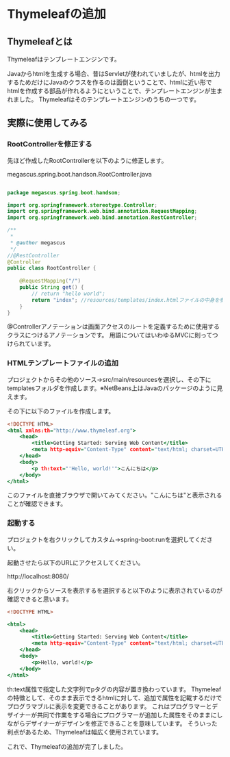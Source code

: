 # Thymeleafの追加

## Thymeleafとは

Thymeleafはテンプレートエンジンです。

Javaからhtmlを生成する場合、昔はServletが使われていましたが、htmlを出力するためだけにJavaのクラスを作るのは面倒ということで、htmlに近い形でhtmlを作成する部品が作れるようにということで、テンプレートエンジンが生まれました。
Thymeleafはそのテンプレートエンジンのうちの一つです。

## 実際に使用してみる

### RootControllerを修正する

先ほど作成したRootControllerを以下のように修正します。


megascus.spring.boot.handson.RootController.java

```java:RootController.java

package megascus.spring.boot.handson;

import org.springframework.stereotype.Controller;
import org.springframework.web.bind.annotation.RequestMapping;
import org.springframework.web.bind.annotation.RestController;

/**
 *
 * @author megascus
 */
//@RestController
@Controller
public class RootController {
    
    @RequestMapping("/")
    public String get() {
        // return "hello world";
        return "index"; //resources/templates/index.htmlファイルの中身を参照しに行く
    }
}

```

@Controllerアノテーションは画面アクセスのルートを定義するために使用するクラスにつけるアノテーションです。
用語についてはいわゆるMVCに則ってつけられています。

### HTMLテンプレートファイルの追加

プロジェクトからその他のソース→src/main/resourcesを選択し、その下にtemplatesフォルダを作成します。※NetBeans上はJavaのパッケージのように見えます。

その下に以下のファイルを作成します。

```html:index.html
<!DOCTYPE HTML>
<html xmlns:th="http://www.thymeleaf.org">
    <head>
        <title>Getting Started: Serving Web Content</title>
        <meta http-equiv="Content-Type" content="text/html; charset=UTF-8" />
    </head>
    <body>
        <p th:text="'Hello, world!'">こんにちは</p>
    </body>
</html>
```

このファイルを直接ブラウザで開いてみてください。"こんにちは"と表示されることが確認できます。

### 起動する

プロジェクトを右クリックしてカスタム→spring-boot:runを選択してください。

起動させたら以下のURLにアクセスしてください。

http://localhost:8080/

右クリックからソースを表示するを選択すると以下のように表示されているのが確認できると思います。


```html:index.html
<!DOCTYPE HTML>

<html>
    <head>
        <title>Getting Started: Serving Web Content</title>
        <meta http-equiv="Content-Type" content="text/html; charset=UTF-8" />
    </head>
    <body>
        <p>Hello, world!</p>
    </body>
</html>
```

th:text属性で指定した文字列でpタグの内容が置き換わっています。
Thymeleafの特徴として、そのまま表示できるhtmlに対して、追加で属性を記載するだけでプログラマブルに表示を変更できることがあります。
これはプログラマーとデザイナーが共同で作業をする場合にプログラマーが追加した属性をそのままにしながらデザイナーがデザインを修正できることを意味しています。
そういった利点があるため、Thymeleafは幅広く使用されています。

これで、Thymeleafの追加が完了しました。
